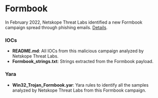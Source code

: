 # Formbook
In February 2022, Netskope Threat Labs identified a new Formbook campaign spread through phishing emails. [Details](https://www.netskope.com/blog/new-formbook-campaign-delivered-through-phishing-emails).

### IOCs
* **README.md**: All IOCs from this malicious campaign analyzed by Netskope Threat Labs.
* **Formbook_strings.txt**: Strings extracted from the Formbook payload.

### Yara
* **Win32_Trojan_Formbook.yar**: Yara rules to identify all the samples analyzed by Netskope Threat Labs from this Formbook campaign.
